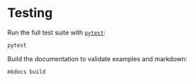 # Testing

Run the full test suite with [`pytest`](https://docs.pytest.org/):

```bash
pytest
```

Build the documentation to validate examples and markdown:
```bash
mkdocs build
```
